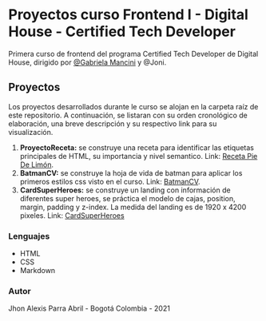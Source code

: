 # Proyectos curso Frontend I - Digital House - Certified Tech Developer

Primera curso de frontend del programa Certified Tech Developer de Digital House, dirigido por [@Gabriela Mancini](https://github.com/gabimancini) y @Joni.

## Proyectos

Los proyectos desarrollados durante le curso se alojan en la carpeta raíz de este repositorio. A continuación, se listaran con su orden cronológico de elaboración, una breve descripción y su respectivo link para su visualización.

1. **ProyectoReceta:** se construye una receta para identificar las etiquetas principales de HTML, su importancia y nivel semantico. Link: [Receta Pie De Limón](https://jhonalexis-parra.github.io/Frontend-I-Digital-House/ProyectoReceta/).
2. **BatmanCV:** se construye la hoja de vida de batman para aplicar los primeros estilos css visto en el curso. Link: [BatmanCV](https://jhonalexis-parra.github.io/Frontend-I-Digital-House/BatmanCV/).
3. **CardSuperHeroes:** se construye un landing con información de diferentes super heroes, se práctica el modelo de cajas, position, margin, padding y z-index. La medida del landing es de 1920 x 4200 pixeles. Link: [CardSuperHeroes](https://jhonalexis-parra.github.io/Frontend-I-Digital-House/CardSuperHeroes/)

### Lenguajes

- HTML
- CSS
- Markdown

### Autor

Jhon Alexis Parra Abril - Bogotá Colombia - 2021
